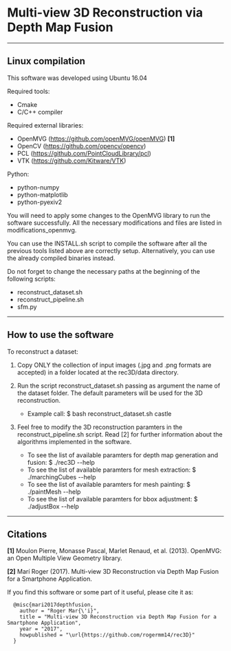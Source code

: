 # Multi-view 3D Reconstruction via Depth Map Fusion


---------------------------------------------
Linux compilation
---------------------------------------------

This software was developed using Ubuntu 16.04

Required tools:
- Cmake
- C/C++ compiler

Required external libraries:
- OpenMVG (https://github.com/openMVG/openMVG) **[1]**
- OpenCV (https://github.com/opencv/opencv)
- PCL (https://github.com/PointCloudLibrary/pcl)
- VTK (https://github.com/Kitware/VTK)

Python:
- python-numpy
- python-matplotlib
- python-pyexiv2

You will need to apply some changes to the OpenMVG library to run the software successfully.
All the necessary modifications and files are listed in modifications_openmvg.

You can use the INSTALL.sh script to compile the software after all the previous tools listed
above are correctly setup. Alternatively, you can use the already compiled binaries instead.

Do not forget to change the necessary paths at the beginning of the following scripts:
- reconstruct_dataset.sh
- reconstruct_pipeline.sh
- sfm.py 


---------------------------------------------
How to use the software
---------------------------------------------

To reconstruct a dataset: 

1. Copy ONLY the collection of input images (.jpg and .png formats are accepted) in a folder 
   located at the rec3D/data directory.

2. Run the script reconstruct_dataset.sh passing as argument the name of the dataset folder.
   The default parameters will be used for the 3D reconstruction.
   - Example call: $ bash reconstruct_dataset.sh castle
  
3. Feel free to modify the 3D reconstruction paramters in the reconstruct_pipeline.sh script.
   Read [2] for further information about the algorithms implemented in the software.
   - To see the list of available paramters for depth map generation and fusion: $ ./rec3D --help
   - To see the list of available paramters for mesh extraction: $ ./marchingCubes --help
   - To see the list of available paramters for mesh painting: $ ./paintMesh --help
   - To see the list of available paramters for bbox adjustment: $ ./adjustBox --help
   


---------------------------------------------
Citations
---------------------------------------------

**[1]** Moulon Pierre, Monasse Pascal, Marlet Renaud, et al. (2013). OpenMVG: an Open Multiple View Geometry library.

**[2]** Marí Roger (2017). Multi-view 3D Reconstruction via Depth Map Fusion for a Smartphone Application.

If you find this software or some part of it useful, please cite it as:

```
  @misc{mari2017depthfusion,
    author = "Roger Mar{\'i}",
    title = "Multi-view 3D Reconstruction via Depth Map Fusion for a Smartphone Application",
    year = "2017",
    howpublished = "\url{https://github.com/rogermm14/rec3D}" 
  }
```

